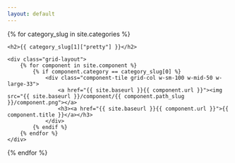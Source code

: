 ```yaml
---
layout: default
---
```


<div class="content">
{% for category_slug in site.categories %}

	<h2>{{ category_slug[1]["pretty"] }}</h2>

	<div class="grid-layout">
		{% for component in site.component %}
			{% if component.category == category_slug[0] %}
				<div class="component-tile grid-col w-sm-100 w-mid-50 w-large-33">
					<a href="{{ site.baseurl }}{{ component.url }}"><img src="{{ site.baseurl }}/component/{{ component.path_slug }}/component.png"></a>
	    			<h3><a href="{{ site.baseurl }}{{ component.url }}">{{ component.title }}</a></h3>
	    		</div>
	    	{% endif %}
	    {% endfor %}
	</div>
{% endfor %}
</div>
